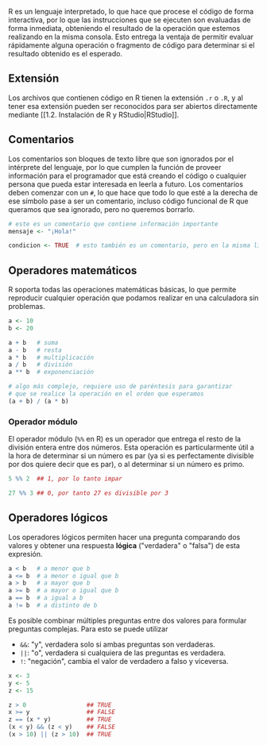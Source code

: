 R es un lenguaje interpretado, lo que hace que procese el código de forma interactiva, por lo que las instrucciones que se ejecuten son evaluadas de forma inmediata, obteniendo el resultado de la operación que estemos realizando en la misma consola. Esto entrega la ventaja de permitir evaluar rápidamente alguna operación o fragmento de código para determinar si el resultado obtenido es el esperado.

## Extensión
Los archivos que contienen código en R tienen la extensión `.r` o `.R`, y al tener esa extensión pueden ser reconocidos para ser abiertos directamente mediante [[1.2. Instalación de R y RStudio|RStudio]].

## Comentarios
Los comentarios son bloques de texto libre que son ignorados por el intérprete del lenguaje, por lo que cumplen la función de proveer información para el programador que está creando el código o cualquier persona que pueda estar interesada en leerla a futuro. Los comentarios deben comenzar con un `#`, lo que hace que todo lo que esté a la derecha de ese símbolo pase a ser un comentario, incluso código funcional de R que queramos que sea ignorado, pero no queremos borrarlo.
```r
# este es un comentario que contiene información importante
mensaje <- "¡Hola!"

condicion <- TRUE  # esto también es un comentario, pero en la misma línea
```

## Operadores matemáticos
R soporta todas las operaciones matemáticas básicas, lo que permite reproducir cualquier operación que podamos realizar en una calculadora sin problemas.
```r
a <- 10
b <- 20

a + b   # suma
a - b   # resta
a * b   # multiplicación
a / b   # división
a ** b  # exponenciación

# algo más complejo, requiere uso de paréntesis para garantizar
# que se realice la operación en el orden que esperamos
(a + b) / (a * b)
```

### Operador módulo
El operador módulo (`%%` en R) es un operador que entrega el resto de la división entera entre dos números. Esta operación es particularmente útil a la hora de determinar si un número es par (ya si es perfectamente divisible por dos quiere decir que es par), o al determinar si un número es primo.
```r
5 %% 2  ## 1, por lo tanto impar

27 %% 3 ## 0, por tanto 27 es divisible por 3
```

## Operadores lógicos
Los operadores lógicos permiten hacer una pregunta comparando dos valores y obtener una respuesta **lógica** ("verdadera" o "falsa") de esta expresión.
```r
a < b   # a menor que b
a <= b  # a menor o igual que b
a > b   # a mayor que b
a >= b  # a mayor o igual que b
a == b  # a igual a b
a != b  # a distinto de b
```
Es posible combinar múltiples preguntas entre dos valores para formular preguntas complejas. Para esto se puede utilizar
- `&&`: "y", verdadera solo si ambas preguntas son verdaderas.
- `||`: "o", verdadera si cualquiera de las preguntas es verdadera.
- `!`: "negación", cambia el valor de verdadero a falso y viceversa.
```r
x <- 3
y <- 5
z <- 15

z > 0                 ## TRUE
x >= y                ## FALSE
z == (x * y)          ## TRUE
(x < y) && (z < y)    ## FALSE
(x > 10) || (z > 10)  ## TRUE
```